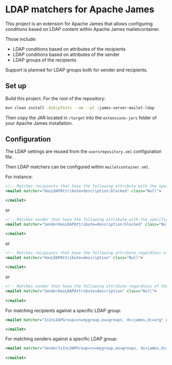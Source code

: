 # LDAP matchers for Apache James

This project is an extension for Apache James that allows configuring conditions based on LDAP content within Apache 
James mailetcontainer.

Those include:

 - LDAP conditions based on attributes of the recipients
 - LDAP conditions based on attributes of the sender
 - LDAP groups of the recipients

Support is planned for LDAP groups both for sender and recipients.

## Set up

Build this project. For the root of the repository:

```bash
mvn clean install -DskipTests --am --pl :james-server-mailet-ldap
```

Then copy the JAR located in `/target` into the `extensions-jars` folder of your Apache James installation.

## Configuration

The LDAP settings are reused from the `usersrepository.xml` configuration file.

Then LDAP matchers can be configured within `mailetcontainer.xml`. 

For instance:

```xml
<!-- Matches recipients that have the following attribute with the specified value-->
<mailet matcher="HasLDAPAttribute=description:blocked" class="Null">

</mailet>
```

or

```xml
<!-- Matches sender that have the following attribute with the specified value-->
<mailet matcher="SenderHasLDAPAttribute=description:blocked" class="Null">

</mailet>
```

or

```xml
<!-- Matches recipients that have the following attribute regardless of the actual value-->
<mailet matcher="HasLDAPAttribute=description" class="Null">
    
</mailet>
```

or

```xml
<!-- Matches sender that have the following attribute regardless of the actual value-->
<mailet matcher="SenderHasLDAPAttribute=description" class="Null">
    
</mailet>
```

For matching recipients against a specific LDAP group:

```xml
<mailet matcher="IsInLDAPGroup=cn=mygroup,ou=groups, dc=james,dc=org" class="Null">

</mailet>
```


For matching senders against a specific LDAP group:

```xml
<mailet matcher="SenderIsInLDAPGroup=cn=mygroup,ou=groups, dc=james,dc=org" class="Null">
    
</mailet>
```
